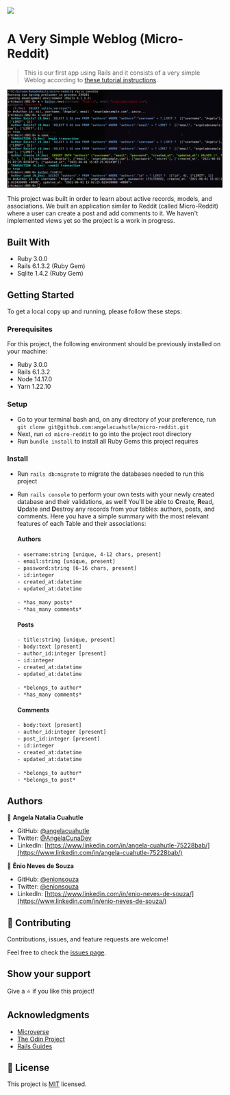 ![](https://img.shields.io/badge/Microverse-blueviolet)

# A Very Simple Weblog (Micro-Reddit)

> This is our first app using Rails and it consists of a very simple Weblog according to [these tutorial instructions](https://www.theodinproject.com/paths/full-stack-ruby-on-rails/courses/ruby-on-rails/lessons/building-with-active-record-ruby-on-rails).

![screenshot](./img/micro-reddit.png)

This project was built in order to learn about active records, models, and associations. We built an application similar to Reddit (called Micro-Reddit) where a user can create a post and add comments to it. We haven't implemented views yet so the project is a work in progress.

## Built With

- Ruby 3.0.0
- Rails 6.1.3.2 (Ruby Gem)
- Sqlite 1.4.2 (Ruby Gem)

## Getting Started

To get a local copy up and running, please follow these steps:

### Prerequisites

For this project, the following environment should be previously installed on your machine:

- Ruby 3.0.0
- Rails 6.1.3.2
- Node 14.17.0
- Yarn 1.22.10

### Setup

- Go to your terminal bash and, on any directory of your preference, run `git clone git@github.com:angelacuahutle/micro-reddit.git`
- Next, run `cd micro-reddit` to go into the project root directory
- Run `bundle install` to install all Ruby Gems this project requires

### Install

- Run `rails db:migrate` to migrate the databases needed to run this project
- Run `rails console` to perform your own tests with your newly created database and their validations, as well! You'll be able to **C**reate, **R**ead, **U**pdate and **D**estroy any records from your tables: authors, posts, and comments. Here you have a simple summary with the most relevant features of each Table and their associations:

  #### Authors

      - username:string [unique, 4-12 chars, present]
      - email:string [unique, present]
      - password:string [6-16 chars, present]
      - id:integer
      - created_at:datetime
      - updated_at:datetime

      - *has_many posts*
      - *has_many comments*

  #### Posts

      - title:string [unique, present]
      - body:text [present]
      - author_id:integer [present]
      - id:integer
      - created_at:datetime
      - updated_at:datetime

      - *belongs_to author*
      - *has_many comments*

  #### Comments

      - body:text [present]
      - author_id:integer [present]
      - post_id:integer [present]
      - id:integer
      - created_at:datetime
      - updated_at:datetime

      - *belongs_to author*
      - *belongs_to post*

## Authors

👤 **Angela Natalia Cuahutle**

- GitHub: [@angelacuahutle](https://github.com/angelacuahutle/)
- Twitter: [@AngelaCunaDev](https://twitter.com/AngelaCunaDev)
- LinkedIn: [https://www.linkedin.com/in/angela-cuahutle-75228bab/](https://www.linkedin.com/in/angela-cuahutle-75228bab/)

👤 **Ênio Neves de Souza**

- GitHub: [@enionsouza](https://github.com/enionsouza)
- Twitter: [@enionsouza](https://twitter.com/enionsouza)
- LinkedIn: [https://www.linkedin.com/in/enio-neves-de-souza/](https://www.linkedin.com/in/enio-neves-de-souza/)

## 🤝 Contributing

Contributions, issues, and feature requests are welcome!

Feel free to check the [issues page](https://github.com/angelacuahutle/micro-reddit/issues).

## Show your support

Give a ⭐️ if you like this project!

## Acknowledgments

- [Microverse](https://www.microverse.org/)
- [The Odin Project](https://www.theodinproject.com/)
- [Rails Guides](https://guides.rubyonrails.org/index.html)

## 📝 License

This project is [MIT](./LICENSE) licensed.
